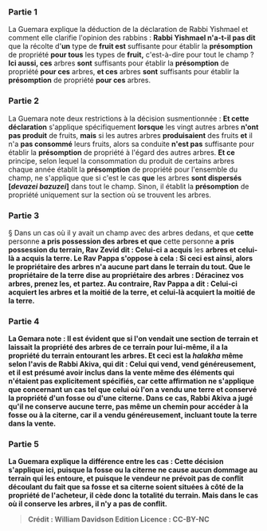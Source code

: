 
### Partie 1
La Guemara explique la déduction de la déclaration de Rabbi Yishmael et comment elle clarifie l'opinion des rabbins : <b>Rabbi Yishmael n'a-t-il pas dit</b> que la récolte d'<b>un</b> type de <b>fruit est</b> suffisante pour établir la <b>présomption</b> de propriété <b>pour tous</b> les types de <b>fruit,</b> c'est-à-dire pour tout le champ ? <b>Ici aussi, ces</b> arbres <b>sont</b> suffisants pour établir la <b>présomption</b> de propriété <b>pour ces</b> arbres, <b>et ces</b> arbres <b>sont</b> suffisants pour établir la <b>présomption</b> de propriété <b>pour ces</b> arbres.

### Partie 2
La Guemara note deux restrictions à la décision susmentionnée : <b>Et cette déclaration</b> s'applique spécifiquement <b>lorsque</b> les vingt autres arbres <b>n'ont pas produit</b> de fruits, <b>mais</b> si les autres arbres <b>produisaient</b> des fruits <b>et</b> il n'a <b>pas consommé</b> leurs fruits, alors sa conduite <b>n'est pas</b> suffisante pour établir la <b>présomption</b> de propriété à l'égard des autres arbres. <b>Et ce</b> principe, selon lequel la consommation du produit de certains arbres chaque année établit la <b>présomption</b> de propriété pour l'ensemble du champ, ne s'applique que si c'est le cas <b>que</b> les arbres <b>sont dispersés [<i>devazei bazuzei</i>]</b> dans tout le champ. Sinon, il établit la <b>présomption</b> de propriété uniquement sur la section où se trouvent les arbres.

### Partie 3
§ Dans un cas où il y avait un champ avec des arbres dedans, et que <b>cette</b> personne <b>a pris possession des arbres et que</b> cette personne <b>a pris possession du terrain, Rav Zevid dit : Celui-ci</b> <b>a acquis</b> les <b>arbres et celui-là <b>a acquis</b> la <b>terre. Le Rav Pappa s'oppose à cela : Si</b> ceci est <b>ainsi,</b> alors le <b>propriétaire</b> des <b>arbres n'a aucune</b> part <b>dans le terrain du tout. Que</b> le <b>propriétaire</b> de la <b>terre dise</b> au <b>propriétaire</b> des <b>arbres : Déracinez vos arbres, prenez</b> les, <b>et partez. Au contraire, Rav Pappa a dit : Celui-ci</b> <b>acquiert</b> les <b>arbres et la moitié</b> de la <b>terre, et celui-là</b> <b>acquiert la moitié</b> de la <b>terre.</b>

### Partie 4
La Gemara note : Il est <b>évident</b> que si l'on <b>vendait</b> une section de <b>terrain et laissait</b> la propriété des <b>arbres</b> de ce terrain <b>pour lui-même, il a</b> la propriété du <b>terrain</b> entourant les arbres. <b>Et</b> ceci est la <i>halakha</i> <b>même selon</b> l'avis de <b>Rabbi Akiva, qui dit : Celui qui vend, vend généreusement,</b> et il est présumé avoir inclus dans la vente même des éléments qui n'étaient pas explicitement spécifiés, car <b>cette affirmation</b> ne s'applique que <b>concernant</b> un cas tel que celui où l'on a vendu une terre et conservé la propriété d'un <b>fosse ou d'une citerne.</b> Dans ce cas, Rabbi Akiva a jugé qu'il ne conserve aucune terre, pas même un chemin pour accéder à la fosse ou à la citerne, car il a vendu généreusement, incluant toute la terre dans la vente.

### Partie 5
La Guemara explique la différence entre les cas : Cette décision s'applique ici, <b>puisque</b> la fosse ou la citerne <b>ne cause aucun dommage au terrain</b> qui les entoure, et puisque le vendeur ne prévoit pas de conflit découlant du fait que sa fosse et sa citerne soient situées à côté de la propriété de l'acheteur, il cède donc la totalité du terrain. <b>Mais</b> dans le cas où il conserve les <b>arbres,</b> <b>il n'y a pas de conflit.

>Crédit : William Davidson Edition
>Licence : CC-BY-NC